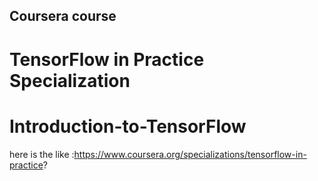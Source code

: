 ## Coursera course 
# TensorFlow in Practice Specialization
# Introduction-to-TensorFlow
here is the like :https://www.coursera.org/specializations/tensorflow-in-practice?
